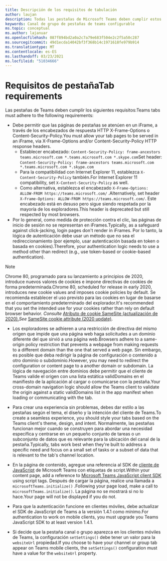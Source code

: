 ```yaml
---
title: Descripción de los requisitos de tabulación
author: laujan
description: Todas las pestañas de Microsoft Teams deben cumplir estos requisitos.
keywords: Canal de grupo de pestañas de teams configurable
ms.topic: conceptual
ms.author: lajanuar
ms.openlocfilehash: 087f894bd2a0a2c7a79e683f504e2c2f5a50c287
ms.sourcegitcommit: 49d1ecda14042bf3f368b14c1971618fe979b914
ms.translationtype: MT
ms.contentlocale: es-ES
ms.lasthandoff: 03/23/2021
ms.locfileid: "51034666"
---
```

# <a name="tab-requirements"></a><span data-ttu-id="88377-104">Requisitos de pestaña</span><span class="sxs-lookup"><span data-stu-id="88377-104">Tab requirements</span></span>

<span data-ttu-id="88377-105">Las pestañas de Teams deben cumplir los siguientes requisitos:</span><span class="sxs-lookup"><span data-stu-id="88377-105">Teams tabs must adhere to the following requirements:</span></span>

* <span data-ttu-id="88377-106">Debe permitir que las páginas de pestañas se atenúen en un iFrame, a través de los encabezados de respuesta HTTP X-Frame-Options o Content-Security-Policy.</span><span class="sxs-lookup"><span data-stu-id="88377-106">You must allow your tab pages to be served in an iFrame, via X-Frame-Options and/or Content-Security-Policy HTTP response headers.</span></span>
  * <span data-ttu-id="88377-107">Establecer encabezado: `Content-Security-Policy: frame-ancestors teams.microsoft.com *.teams.microsoft.com *.skype.com`</span><span class="sxs-lookup"><span data-stu-id="88377-107">Set header: `Content-Security-Policy: frame-ancestors teams.microsoft.com *.teams.microsoft.com *.skype.com`</span></span>
  * <span data-ttu-id="88377-108">Para la compatibilidad con Internet Explorer 11, establezca `X-Content-Security-Policy` también.</span><span class="sxs-lookup"><span data-stu-id="88377-108">For Internet Explorer 11 compatibility, set `X-Content-Security-Policy` as well.</span></span>
  * <span data-ttu-id="88377-109">Como alternativa, establezca el encabezado `X-Frame-Options: ALLOW-FROM https://teams.microsoft.com/` .</span><span class="sxs-lookup"><span data-stu-id="88377-109">Alternatively, set header `X-Frame-Options: ALLOW-FROM https://teams.microsoft.com/`.</span></span> <span data-ttu-id="88377-110">Este encabezado está en desuso pero sigue siendo respetada por la mayoría de los exploradores.</span><span class="sxs-lookup"><span data-stu-id="88377-110">This header is deprecated but still respected by most browsers.</span></span>
* <span data-ttu-id="88377-111">Por lo general, como medida de protección contra el clic, las páginas de inicio de sesión no se representan en iFrames.</span><span class="sxs-lookup"><span data-stu-id="88377-111">Typically, as a safeguard against click-jacking, login pages don't render in iFrames.</span></span> <span data-ttu-id="88377-112">Por lo tanto, la lógica de autenticación debe usar un método que no sea el redireccionamiento (por ejemplo, usar autenticación basada en token o basada en cookies).</span><span class="sxs-lookup"><span data-stu-id="88377-112">Therefore, your authentication logic needs to use a method other than redirect (e.g., use token-based or cookie-based authentication).</span></span>

> [!NOTE]
> <span data-ttu-id="88377-113">Chrome 80, programado para su lanzamiento a principios de 2020, introduce nuevos valores de cookies e impone directivas de cookies de forma predeterminada.</span><span class="sxs-lookup"><span data-stu-id="88377-113">Chrome 80, scheduled for release in early 2020, introduces new cookie values and imposes cookie policies by default.</span></span> <span data-ttu-id="88377-114">Se recomienda establecer el uso previsto para las cookies en lugar de basarse en el comportamiento predeterminado del explorador.</span><span class="sxs-lookup"><span data-stu-id="88377-114">It's recommended that you set the intended use for your cookies rather than rely on default browser behavior.</span></span> <span data-ttu-id="88377-115">*Consulte* [Atributo de cookie SameSite (actualización de 2020).](../../resources/samesite-cookie-update.md)</span><span class="sxs-lookup"><span data-stu-id="88377-115">*See* [SameSite cookie attribute (2020 update)](../../resources/samesite-cookie-update.md).</span></span>

* <span data-ttu-id="88377-116">Los exploradores se adhieren a una restricción de directiva del mismo origen que impide que una página web haga solicitudes a un dominio diferente del que sirvió a una página web.</span><span class="sxs-lookup"><span data-stu-id="88377-116">Browsers adhere to a same-origin policy restriction that prevents a webpage from making requests to a different domain than the one that served a web page.</span></span> <span data-ttu-id="88377-117">Sin embargo, es posible que deba redirigir la página de configuración o contenido a otro dominio o subdominio.</span><span class="sxs-lookup"><span data-stu-id="88377-117">However, you may need to redirect the configuration or content page to a another domain or subdomain.</span></span> <span data-ttu-id="88377-118">La lógica de navegación entre dominios debe permitir que el cliente de Teams valide el origen con una lista estática validDomains en el manifiesto de la aplicación al cargar o comunicarse con la pestaña.</span><span class="sxs-lookup"><span data-stu-id="88377-118">Your cross-domain navigation logic should allow the Teams client to validate the origin against a static validDomains list in the app manifest when loading or communicating with the tab.</span></span>

* <span data-ttu-id="88377-119">Para crear una experiencia sin problemas, debes dar estilo a las pestañas según el tema, el diseño y la intención del cliente de Teams.</span><span class="sxs-lookup"><span data-stu-id="88377-119">To create a seamless experience, you should style your tabs based on the Teams client's theme, design, and intent.</span></span> <span data-ttu-id="88377-120">Normalmente, las pestañas funcionan mejor cuando se construyen para abordar una necesidad específica y centrarse en un pequeño conjunto de tareas o un subconjunto de datos que es relevante para la ubicación del canal de la pestaña.</span><span class="sxs-lookup"><span data-stu-id="88377-120">Typically, tabs work best when they're built to address a specific need and focus on a small set of tasks or a subset of data that is relevant to the tab's channel location.</span></span>

* <span data-ttu-id="88377-121">En la página de contenido, agregue una referencia al SDK de [cliente de JavaScript](/javascript/api/overview/msteams-client) de Microsoft Teams con etiquetas de script.</span><span class="sxs-lookup"><span data-stu-id="88377-121">Within your content page, add a reference to [Microsoft Teams JavaScript client SDK](/javascript/api/overview/msteams-client) using script tags.</span></span> <span data-ttu-id="88377-122">Después de cargar la página, realice una llamada a `microsoftTeams.initialize()` .</span><span class="sxs-lookup"><span data-stu-id="88377-122">Following your page load, make a call to `microsoftTeams.initialize()`.</span></span> <span data-ttu-id="88377-123">La página no se mostrará si no lo hace.</span><span class="sxs-lookup"><span data-stu-id="88377-123">Your page will not be displayed if you do not.</span></span>

* <span data-ttu-id="88377-124">Para que la autenticación funcione en clientes móviles, debe actualizar el SDK de JavaScript de Teams a la versión 1.4.1 como mínimo.</span><span class="sxs-lookup"><span data-stu-id="88377-124">For authentication to work on mobile clients, you must upgrade you Teams JavaScript SDK to at least version 1.4.1.</span></span>

* <span data-ttu-id="88377-125">Si decide que la pestaña canal o grupo aparezca en los clientes móviles de Teams, la configuración `setSettings()` debe tener un valor para la `websiteUrl` propiedad.</span><span class="sxs-lookup"><span data-stu-id="88377-125">If you choose to have your channel or group tab appear on Teams mobile clients, the `setSettings()` configuration must have a value for the `websiteUrl` property.</span></span>